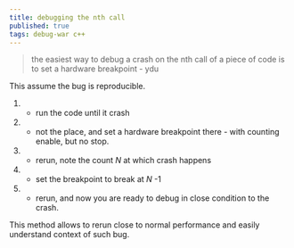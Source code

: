 ```yaml
---
title: debugging the nth call
published: true
tags: debug-war c++
---
```

> the easiest way to debug a crash on the nth call of a piece of code is to set a hardware breakpoint - ydu

This assume the bug is reproducible.

1. - run the code until it crash
2. - not the place, and set a hardware breakpoint there - with counting enable, but no stop.
3. - rerun, note the count _N_ at which crash happens
4. - set the breakpoint to break at _N_ -1
5. - rerun, and now you are ready to debug in close condition to the crash.

This method allows to rerun close to normal performance and easily understand context of such bug.
